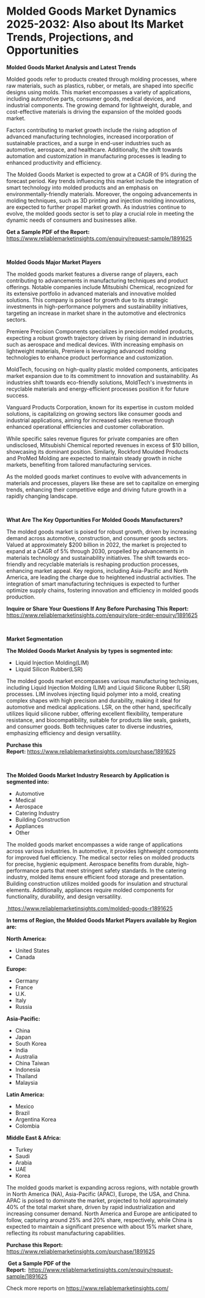 <p><h1>Molded Goods Market Dynamics 2025-2032: Also about Its Market Trends, Projections, and Opportunities</h1></p><p><strong>Molded Goods Market Analysis and Latest Trends</strong></p>
<p><p>Molded goods refer to products created through molding processes, where raw materials, such as plastics, rubber, or metals, are shaped into specific designs using molds. This market encompasses a variety of applications, including automotive parts, consumer goods, medical devices, and industrial components. The growing demand for lightweight, durable, and cost-effective materials is driving the expansion of the molded goods market. </p><p>Factors contributing to market growth include the rising adoption of advanced manufacturing technologies, increased incorporation of sustainable practices, and a surge in end-user industries such as automotive, aerospace, and healthcare. Additionally, the shift towards automation and customization in manufacturing processes is leading to enhanced productivity and efficiency.</p><p>The Molded Goods Market is expected to grow at a CAGR of 9% during the forecast period. Key trends influencing this market include the integration of smart technology into molded products and an emphasis on environmentally-friendly materials. Moreover, the ongoing advancements in molding techniques, such as 3D printing and injection molding innovations, are expected to further propel market growth. As industries continue to evolve, the molded goods sector is set to play a crucial role in meeting the dynamic needs of consumers and businesses alike.</p></p>
<p><strong>Get a Sample PDF of the Report:&nbsp;</strong> <a href="https://www.reliablemarketinsights.com/enquiry/request-sample/1891625?utm_campaign=2004&utm_medium=2&utm_source=Github&utm_content=ia&utm_term=14012025&utm_id=molded-goods">https://www.reliablemarketinsights.com/enquiry/request-sample/1891625</a></p>
<p>&nbsp;</p>
<p><strong>Molded Goods Major Market Players</strong></p>
<p><p>The molded goods market features a diverse range of players, each contributing to advancements in manufacturing techniques and product offerings. Notable companies include Mitsubishi Chemical, recognized for its extensive portfolio in advanced materials and innovative molded solutions. This company is poised for growth due to its strategic investments in high-performance polymers and sustainability initiatives, targeting an increase in market share in the automotive and electronics sectors.</p><p>Premiere Precision Components specializes in precision molded products, expecting a robust growth trajectory driven by rising demand in industries such as aerospace and medical devices. With increasing emphasis on lightweight materials, Premiere is leveraging advanced molding technologies to enhance product performance and customization.</p><p>MoldTech, focusing on high-quality plastic molded components, anticipates market expansion due to its commitment to innovation and sustainability. As industries shift towards eco-friendly solutions, MoldTech's investments in recyclable materials and energy-efficient processes position it for future success.</p><p>Vanguard Products Corporation, known for its expertise in custom molded solutions, is capitalizing on growing sectors like consumer goods and industrial applications, aiming for increased sales revenue through enhanced operational efficiencies and customer collaboration.</p><p>While specific sales revenue figures for private companies are often undisclosed, Mitsubishi Chemical reported revenues in excess of $10 billion, showcasing its dominant position. Similarly, Rockford Moulded Products and ProMed Molding are expected to maintain steady growth in niche markets, benefiting from tailored manufacturing services.</p><p>As the molded goods market continues to evolve with advancements in materials and processes, players like these are set to capitalize on emerging trends, enhancing their competitive edge and driving future growth in a rapidly changing landscape.</p></p>
<p>&nbsp;</p>
<p><strong>What Are The Key Opportunities For Molded Goods Manufacturers?</strong></p>
<p><p>The molded goods market is poised for robust growth, driven by increasing demand across automotive, construction, and consumer goods sectors. Valued at approximately $200 billion in 2022, the market is projected to expand at a CAGR of 5% through 2030, propelled by advancements in materials technology and sustainability initiatives. The shift towards eco-friendly and recyclable materials is reshaping production processes, enhancing market appeal. Key regions, including Asia-Pacific and North America, are leading the charge due to heightened industrial activities. The integration of smart manufacturing techniques is expected to further optimize supply chains, fostering innovation and efficiency in molded goods production.</p></p>
<p><strong>Inquire or Share Your Questions If Any Before Purchasing This Report:</strong> <a href="https://www.reliablemarketinsights.com/enquiry/pre-order-enquiry/1891625?utm_campaign=2004&utm_medium=2&utm_source=Github&utm_content=ia&utm_term=14012025&utm_id=molded-goods">https://www.reliablemarketinsights.com/enquiry/pre-order-enquiry/1891625</a></p>
<p>&nbsp;</p>
<p><strong>Market Segmentation</strong></p>
<p><strong>The Molded Goods Market Analysis by types is segmented into:</strong></p>
<p><ul><li>Liquid Injection Molding(LIM)</li><li>Liquid Silicon Rubber(LSR)</li></ul></p>
<p><p>The molded goods market encompasses various manufacturing techniques, including Liquid Injection Molding (LIM) and Liquid Silicone Rubber (LSR) processes. LIM involves injecting liquid polymer into a mold, creating complex shapes with high precision and durability, making it ideal for automotive and medical applications. LSR, on the other hand, specifically utilizes liquid silicone rubber, offering excellent flexibility, temperature resistance, and biocompatibility, suitable for products like seals, gaskets, and consumer goods. Both techniques cater to diverse industries, emphasizing efficiency and design versatility.</p></p>
<p><strong>Purchase this Report:&nbsp;</strong><a href="https://www.reliablemarketinsights.com/purchase/1891625?utm_campaign=2004&utm_medium=2&utm_source=Github&utm_content=ia&utm_term=14012025&utm_id=molded-goods">https://www.reliablemarketinsights.com/purchase/1891625</a></p>
<p>&nbsp;</p>
<p><strong>The Molded Goods Market Industry Research by Application is segmented into:</strong></p>
<p><ul><li>Automotive</li><li>Medical</li><li>Aerospace</li><li>Catering Industry</li><li>Building Construction</li><li>Appliances</li><li>Other</li></ul></p>
<p><p>The molded goods market encompasses a wide range of applications across various industries. In automotive, it provides lightweight components for improved fuel efficiency. The medical sector relies on molded products for precise, hygienic equipment. Aerospace benefits from durable, high-performance parts that meet stringent safety standards. In the catering industry, molded items ensure efficient food storage and presentation. Building construction utilizes molded goods for insulation and structural elements. Additionally, appliances require molded components for functionality, durability, and design versatility.</p></p>
<p><a href="https://www.reliablemarketinsights.com/molded-goods-r1891625?utm_campaign=2004&utm_medium=2&utm_source=Github&utm_content=ia&utm_term=14012025&utm_id=molded-goods">&nbsp;https://www.reliablemarketinsights.com/molded-goods-r1891625</a></p>
<p><strong>In terms of Region, the Molded Goods Market Players available by Region are:</strong></p>
<p>
    <p> <strong> North America: </strong>
        <ul>
            <li>United States</li>
            <li>Canada</li>
        </ul>
        </p> 
    <p> <strong> Europe: </strong>
        <ul>
            <li>Germany</li>
            <li>France</li>
            <li>U.K.</li>
            <li>Italy</li>
            <li>Russia</li>
        </ul>
        </p> 
    <p> <strong> Asia-Pacific: </strong>
        <ul>
            <li>China</li>
            <li>Japan</li>
            <li>South Korea</li>
            <li>India</li>
            <li>Australia</li>
            <li>China Taiwan</li>
            <li>Indonesia</li>
            <li>Thailand</li>
            <li>Malaysia</li>
        </ul>
        </p> 
    <p> <strong> Latin America: </strong>
        <ul>
            <li>Mexico</li>
            <li>Brazil</li>
            <li>Argentina Korea</li>
            <li>Colombia</li>
        </ul>
        </p> 
    <p> <strong> Middle East & Africa: </strong>
        <ul>
            <li>Turkey</li>
            <li>Saudi</li>
            <li>Arabia</li>
            <li>UAE</li>
            <li>Korea</li>
        </ul>
    </p>
    </p>
<p><p>The molded goods market is expanding across regions, with notable growth in North America (NA), Asia-Pacific (APAC), Europe, the USA, and China. APAC is poised to dominate the market, projected to hold approximately 40% of the total market share, driven by rapid industrialization and increasing consumer demand. North America and Europe are anticipated to follow, capturing around 25% and 20% share, respectively, while China is expected to maintain a significant presence with about 15% market share, reflecting its robust manufacturing capabilities.</p></p>
<p><strong>Purchase this Report: </strong><a href="https://www.reliablemarketinsights.com/purchase/1891625?utm_campaign=2004&utm_medium=2&utm_source=Github&utm_content=ia&utm_term=14012025&utm_id=molded-goods">https://www.reliablemarketinsights.com/purchase/1891625</a></p>
<p>&nbsp;<strong>Get a Sample PDF of the Report:&nbsp;&nbsp;</strong><a href="https://www.reliablemarketinsights.com/enquiry/request-sample/1891625?utm_campaign=2004&utm_medium=2&utm_source=Github&utm_content=ia&utm_term=14012025&utm_id=molded-goods">https://www.reliablemarketinsights.com/enquiry/request-sample/1891625</a></p>
<p><strong></strong></p>
<p>Check more reports on <a href="https://www.reliablemarketinsights.com/?utm_campaign=2004&utm_medium=2&utm_source=Github&utm_content=ia&utm_term=14012025&utm_id=molded-goods">https://www.reliablemarketinsights.com/</a></p>